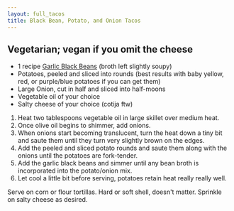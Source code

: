 ```yaml
---
layout: full_tacos
title: Black Bean, Potato, and Onion Tacos
---
```


Vegetarian; vegan if you omit the cheese
-----------------------------------------

* 1 recipe [Garlic Black Beans](/base_layers/garlic_black_beans.html) (broth left slightly soupy)
* Potatoes, peeled and sliced into rounds (best results with baby yellow, red, or purple/blue potatoes if you can get them)
* Large Onion, cut in half and sliced into half-moons
* Vegetable oil of your choice
* Salty cheese of your choice (cotija ftw)

1. Heat two tablespoons vegetable oil in large skillet over medium heat.
2. Once olive oil begins to shimmer, add onions.
3. When onions start becoming translucent, turn the heat down a tiny bit and saute them until they turn very slightly brown on the edges.
4. Add the peeled and sliced potato rounds and saute them along with the onions until the potatoes are fork-tender.
5. Add the garlic black beans and simmer until any bean broth is incorporated into the potato/onion mix.
6. Let cool a little bit before serving, potatoes retain heat really really well.

Serve on corn or flour tortillas. Hard or soft shell, doesn't matter. Sprinkle on salty cheese as desired.
